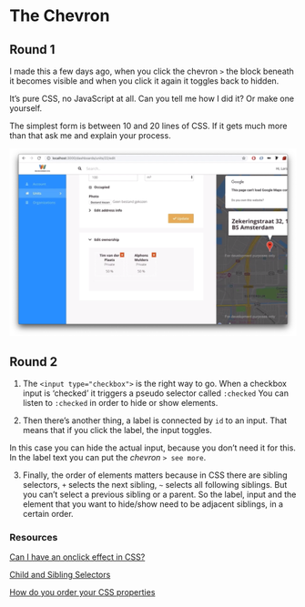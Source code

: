 # The Chevron

## Round 1

I made this a few days ago, when you click the chevron `>` the block beneath it becomes visible and when you click it again it toggles back to hidden.

It’s pure CSS, no JavaScript at all. Can you tell me how I did it? Or make one yourself.

The simplest form is between 10 and 20 lines of CSS. If it gets much more than that ask me and explain your process.

![the_chevron](the_chevron.png)


## Round 2

1. The `<input type="checkbox">` is the right way to go. When a checkbox input is ‘checked’ it triggers a pseudo selector called `:checked` You can listen to `:checked` in order to hide or show elements.

2. Then there’s another thing, a label is connected by `id` to an input. That means that if you click the label, the input toggles.

In this case you can hide the actual input, because you don’t need it for this. In the label text you can put the *chevron* `> see more`.

3. Finally, the order of elements matters
because in CSS there are sibling selectors, `+` selects the next sibling, `~` selects all following siblings. But you can’t select a previous sibling or a parent. So the label, input and the element that you want to hide/show need to be adjacent siblings, in a certain order.

### Resources
[Can I have an onclick effect in CSS?](https://stackoverflow.com/questions/13630229/can-i-have-an-onclick-effect-in-css)

[Child and Sibling Selectors](https://css-tricks.com/child-and-sibling-selectors/)

[How do you order your CSS properties](https://css-tricks.com/poll-results-how-do-you-order-your-css-properties/)
